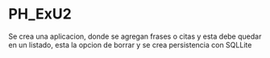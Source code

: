 # PH_ExU2
Se crea una aplicacion, donde se agregan frases o citas y esta debe quedar en un listado, 
esta la opcion de borrar y se crea persistencia con SQLLite
